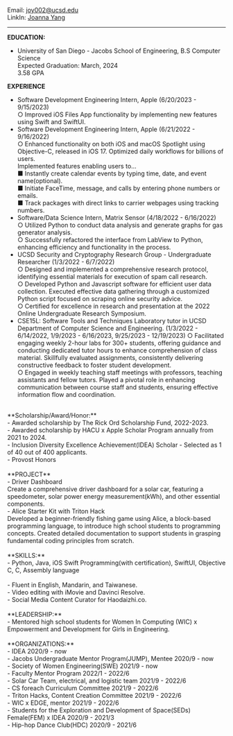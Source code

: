 Email: joy002@ucsd.edu<br>
LinkIn: [Joanna Yang](https://www.linkedin.com/in/joanna-yang-84374117b/)<br>

--- 
**EDUCATION:**
- University of San Diego - Jacobs School of Engineering, B.S Computer Science<br>
  Expected Graduation: March, 2024<br>
  3.58 GPA<br>

**EXPERIENCE**
- Software Development Engineering Intern, Apple                                (6/20/2023 - 9/15/2023)<br>
   ○ Improved iOS Files App functionality by implementing new features using Swift and SwiftUI.<br>
- Software Development Engineering Intern, Apple                                (6/21/2022 - 9/16/2022)<br>
   ○ Enhanced functionality on both iOS and macOS Spotlight using Objective-C, released in iOS 17. Optimized daily workflows for billions of users.<br>
Implemented features enabling users to...<br>
      ■ Instantly create calendar events by typing time, date, and event name(optional).<br>
      ■ Initiate FaceTime, message, and calls by entering phone numbers or emails.<br>
      ■ Track packages with direct links to carrier webpages using tracking numbers.<br>
- Software/Data Science Intern, Matrix Sensor                                   (4/18/2022 - 6/16/2022)<br>
   ○ Utilized Python to conduct data analysis and generate graphs for gas generator analysis.<br>
   ○ Successfully refactored the interface from LabView to Python, enhancing efficiency and functionality in the
process.<br>
- UCSD Security and Cryptography Research Group - Undergraduate Researcher      (1/3/2022 - 6/7/2022)<br>
   ○ Designed and implemented a comprehensive research protocol, identifying essential materials for execution of spam call research.<br>
   ○ Developed Python and Javascript software for efficient user data collection. Executed effective data gathering through a customized Python script focused on scraping online security advice.<br>
   ○ Certified for excellence in research and presentation at the 2022 Online Undergraduate Research Symposium.<br>
- CSE15L: Software Tools and Techniques Laboratory tutor in UCSD Department of Computer Science and Engineering.
                                            (1/3/2022 - 6/14/2022, 1/9/2023 - 6/16/2023, 9/25/2023 - 12/19/2023)
   ○ Facilitated engaging weekly 2-hour labs for 300+ students, offering guidance and conducting dedicated tutor hours to enhance comprehension of class material. Skillfully evaluated assignments, consistently delivering constructive feedback to foster student development.<br>
   ○ Engaged in weekly teaching staff meetings with professors, teaching assistants and fellow tutors. Played a pivotal role in enhancing communication between course staff and students, ensuring effective information flow and coordination.<br>
<br>
**Scholarship/Award/Honor:**<br>
- Awarded scholarship by The Rick Ord Scholarship Fund, 2022-2023.<br>
- Awarded scholarship by HACU x Apple Scholar Program annually from 2021 to 2024.<br>
- Inclusion Diversity Excellence Achievement(IDEA) Scholar - Selected as 1 of 40 out of 400 applicants.<br>
- Provost Honors<br>
<br>
**PROJECT**<br>
- Driver Dashboard<br>
Create a comprehensive driver dashboard for a solar car, featuring a speedometer, solar power energy
measurement(kWh), and other essential components.<br>
- Alice Starter Kit with Triton Hack<br>
Developed a beginner-friendly fishing game using Alice, a block-based programming language, to introduce high school students to programming concepts. Created detailed documentation to support students in grasping fundamental coding principles from scratch.<br>
<br>
**SKILLS:**<br>
- Python, Java, iOS Swift Programming(with certification), SwiftUI, Objective C, C, Assembly language<br>
<br>
- Fluent in English, Mandarin, and Taiwanese.<br>
- Video editing with iMovie and Davinci Resolve.<br>
- Social Media Content Curator for Haodaizhi.co.<br>
<br>
**LEADERSHIP:**<br>
- Mentored high school students for Women In Computing (WIC) x Empowerment and Development for Girls in Engineering.<br>
<br>
**ORGANIZATIONS:**<br>
- IDEA						 			                                                              2020/9 - now<br>
- Jacobs Undergraduate Mentor Program(JUMP), Mentee		                                2020/9 - now<br>
- Society of Women Engineering(SWE)				                                            2021/9 - now<br>
- Faculty Mentor Program						                                                  2022/1 - 2022/6<br>
- Solar Car Team, electrical, and logistic team			                                  2021/9 - 2022/6<br>
- CS foreach Curriculum Committee					                                            2021/9 - 2022/6<br>
- Triton Hacks, Content Creation Committee				                                    2021/9 - 2022/6<br>
- WIC x EDGE, mentor							                                                    2021/9 - 2022/6<br>
- Students for the Exploration and Development of Space(SEDs) Female(FEM) x IDEA      2020/9 - 2021/3<br>
- Hip-hop Dance Club(HDC)						                                                  2020/9 - 2021/6
